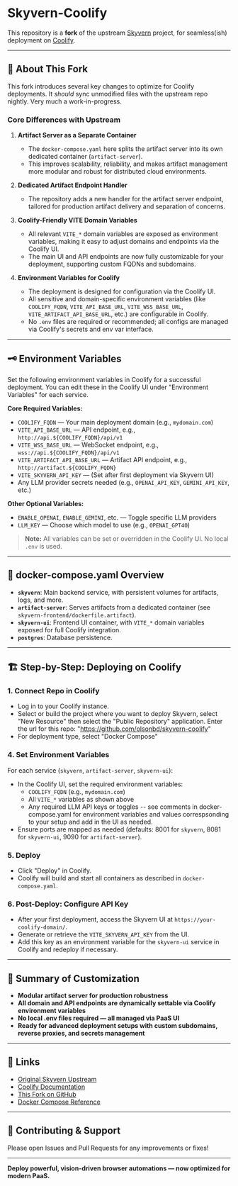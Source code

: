 # Skyvern-Coolify

This repository is a **fork** of the upstream [Skyvern](https://github.com/skyvern-ai/skyvern) project, for seamless(ish) deployment on [Coolify](https://coolify.io/). 

---

## 🚀 About This Fork

This fork introduces several key changes to optimize for Coolify deployments. It *should* sync unmodified files with the upstream repo nightly. Very much a work-in-progress.

### Core Differences with Upstream

1. **Artifact Server as a Separate Container**  
   - The `docker-compose.yaml` here splits the artifact server into its own dedicated container (`artifact-server`).  
   - This improves scalability, reliability, and makes artifact management more modular and robust for distributed cloud environments.

2. **Dedicated Artifact Endpoint Handler**  
   - The repository adds a new handler for the artifact server endpoint, tailored for production artifact delivery and separation of concerns.

3. **Coolify-Friendly VITE Domain Variables**  
   - All relevant `VITE_*` domain variables are exposed as environment variables, making it easy to adjust domains and endpoints via the Coolify UI.
   - The main UI and API endpoints are now fully customizable for your deployment, supporting custom FQDNs and subdomains.

4. **Environment Variables for Coolify**  
   - The deployment is designed for configuration via the Coolify UI.  
   - All sensitive and domain-specific environment variables (like `COOLIFY_FQDN`, `VITE_API_BASE_URL`, `VITE_WSS_BASE_URL`, `VITE_ARTIFACT_API_BASE_URL`, etc.) are configurable in Coolify.
   - No `.env` files are required or recommended; all configs are managed via Coolify's secrets and env var interface.

---

## 🗝️ **Environment Variables**

Set the following environment variables in Coolify for a successful deployment. You can edit these in the Coolify UI under "Environment Variables" for each service.

**Core Required Variables:**

- `COOLIFY_FQDN` — Your main deployment domain (e.g., `mydomain.com`)
- `VITE_API_BASE_URL` — API endpoint, e.g., `http://api.${COOLIFY_FQDN}/api/v1`
- `VITE_WSS_BASE_URL` — WebSocket endpoint, e.g., `wss://api.${COOLIFY_FQDN}/api/v1`
- `VITE_ARTIFACT_API_BASE_URL` — Artifact API endpoint, e.g., `http://artifact.${COOLIFY_FQDN}`
- `VITE_SKYVERN_API_KEY` — (Set after first deployment via Skyvern UI)
- Any LLM provider secrets needed (e.g., `OPENAI_API_KEY`, `GEMINI_API_KEY`, etc.)

**Other Optional Variables:**

- `ENABLE_OPENAI`, `ENABLE_GEMINI`, etc. — Toggle specific LLM providers
- `LLM_KEY` — Choose which model to use (e.g., `OPENAI_GPT4O`)

> **Note:** All variables can be set or overridden in the Coolify UI. No local `.env` is used.

---

## 🐳 **docker-compose.yaml Overview**

- **`skyvern`**: Main backend service, with persistent volumes for artifacts, logs, and more.  
- **`artifact-server`**: Serves artifacts from a dedicated container (see `skyvern-frontend/dockerfile.artifact`).  
- **`skyvern-ui`**: Frontend UI container, with `VITE_*` domain variables exposed for full Coolify integration.
- **`postgres`**: Database persistence.

---

## 🏗️ **Step-by-Step: Deploying on Coolify**


### 1. **Connect Repo in Coolify**

- Log in to your Coolify instance.
- Select or build the project where you want to deploy Skyvern, select "New Resource" then select the "Public Repository" application. Enter the url for this repo: "https://github.com/olsonbd/skyvern-coolify"
- For deployment type, select "Docker Compose"

### 4. **Set Environment Variables**

For each service (`skyvern`, `artifact-server`, `skyvern-ui`):

- In the Coolify UI, set the required environment variables:
  - `COOLIFY_FQDN` (e.g., `mydomain.com`)
  - All `VITE_*` variables as shown above
  - Any required LLM API keys or toggles -- see comments in docker-compose.yaml for environment variables and values correspsonding to your setup and add in the UI as needed. 
- Ensure ports are mapped as needed (defaults: 8001 for `skyvern`, 8081 for `skyvern-ui`, 9090 for `artifact-server`).

### 5. **Deploy**

- Click "Deploy" in Coolify.
- Coolify will build and start all containers as described in `docker-compose.yaml`.

### 6. **Post-Deploy: Configure API Key**

- After your first deployment, access the Skyvern UI at `https://your-coolify-domain/`.
- Generate or retrieve the `VITE_SKYVERN_API_KEY` from the UI.
- Add this key as an environment variable for the `skyvern-ui` service in Coolify and redeploy if necessary.

---

## 📝 **Summary of Customization**

- **Modular artifact server for production robustness**
- **All domain and API endpoints are dynamically settable via Coolify environment variables**
- **No local .env files required — all managed via PaaS UI**
- **Ready for advanced deployment setups with custom subdomains, reverse proxies, and secrets management**

---

## 🔗 **Links**

- [Original Skyvern Upstream](https://github.com/skyvern-ai/skyvern)
- [Coolify Documentation](https://coolify.io/docs)
- [This Fork on GitHub](https://github.com/olsonbd/skyvern-coolify)
- [Docker Compose Reference](https://docs.docker.com/compose/)

---

## 🤝 **Contributing & Support**

Please open Issues and Pull Requests for any improvements or fixes!

---

**Deploy powerful, vision-driven browser automations — now optimized for modern PaaS.**
